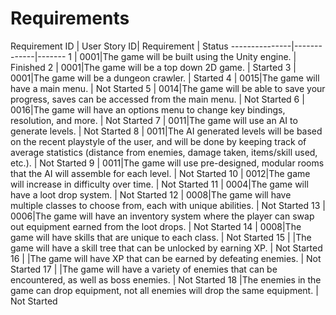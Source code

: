 # Requirements

Requirement ID | User Story ID| Requirement | Status
---------------|-------------|-------
1	| 0001|The game will be built using the Unity engine. | Finished 
2	| 0001|The game will be a top down 2D game. | Started
3	| 0001|The game will be a dungeon crawler. | Started
4	| 0015|The game will have a main menu. | Not Started
5	| 0014|The game will be able to save your progress, saves can be accessed from the main menu. | Not Started
6	| 0016|The game will have an options menu to change key bindings, resolution, and more. | Not Started
7	| 0011|The game will use an AI to generate levels. | Not Started
8 | 0011|The AI generated levels will be based on the recent playstyle of the user, and will be done by keeping track of average statistics (distance from enemies, damage taken, items/skill used, etc.). | Not Started
9 |	0011|The game will use pre-designed, modular rooms that the AI will assemble for each level. | Not Started
10 | 0012|The game will increase in difficulty over time. | Not Started
11 | 0004|The game will have a loot drop system. | Not Started
12 | 0008|The game will have multiple classes to choose from, each with unique abilities. | Not Started
13 | 0006|The game will have an inventory system where the player can swap out equipment earned from the loot drops. | Not Started
14 | 0008|The game will have skills that are unique to each class. | Not Started
15 | |The game will have a skill tree that can be unlocked by earning XP. | Not Started
16 | |The game will have XP that can be earned by defeating enemies. | Not Started
17 | |The game will have a variety of enemies that can be encountered, as well as boss enemies. | Not Started
18 |The enemies in the game can drop equipment, not all enemies will drop the same equipment. | Not Started
